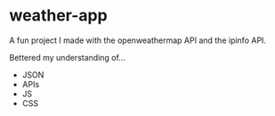 # weather-app

A fun project I made with the openweathermap API and the ipinfo API.

Bettered my understanding of... 
- JSON
- APIs
- JS
- CSS
